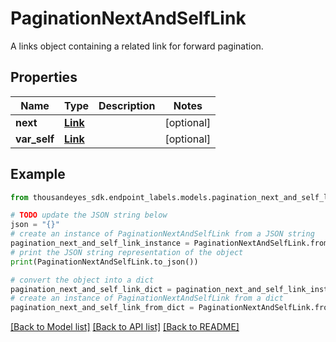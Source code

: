 # PaginationNextAndSelfLink

A links object containing a related link for forward pagination.

## Properties

Name | Type | Description | Notes
------------ | ------------- | ------------- | -------------
**next** | [**Link**](Link.md) |  | [optional] 
**var_self** | [**Link**](Link.md) |  | [optional] 

## Example

```python
from thousandeyes_sdk.endpoint_labels.models.pagination_next_and_self_link import PaginationNextAndSelfLink

# TODO update the JSON string below
json = "{}"
# create an instance of PaginationNextAndSelfLink from a JSON string
pagination_next_and_self_link_instance = PaginationNextAndSelfLink.from_json(json)
# print the JSON string representation of the object
print(PaginationNextAndSelfLink.to_json())

# convert the object into a dict
pagination_next_and_self_link_dict = pagination_next_and_self_link_instance.to_dict()
# create an instance of PaginationNextAndSelfLink from a dict
pagination_next_and_self_link_from_dict = PaginationNextAndSelfLink.from_dict(pagination_next_and_self_link_dict)
```
[[Back to Model list]](../README.md#documentation-for-models) [[Back to API list]](../README.md#documentation-for-api-endpoints) [[Back to README]](../README.md)


